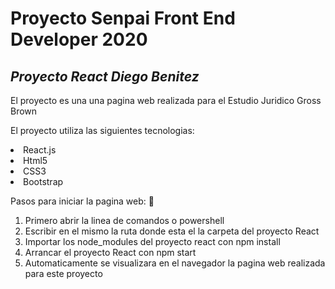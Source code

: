 # Proyecto Senpai Front End Developer 2020
## <i>Proyecto React Diego Benitez</i>

El proyecto es una una pagina web realizada para el Estudio Juridico Gross Brown

El proyecto utiliza las siguientes tecnologias:

<li>React.js</li> 
<li>Html5</li> 
<li>CSS3</li>  
<li>Bootstrap</li>

Pasos para iniciar la pagina web: 🔧

<ol>
  <li>Primero abrir la linea de comandos o powershell</li>
  <li>Escribir en el mismo la ruta donde esta el la carpeta del proyecto React</li>
  <li>Importar los node_modules del proyecto react con npm install</li>
  <li>Arrancar el proyecto React con npm start</li>
  <li>Automaticamente se visualizara en el navegador la pagina web realizada para este proyecto</li>
</ol> 

